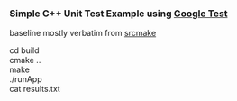 ### Simple C++ Unit Test Example using [Google Test](https://github.com/google/googletest)  
baseline mostly verbatim from [srcmake](https://www.srcmake.com/home/google-cpp-test-framework)  

cd build  
cmake ..  
make  
./runApp  
cat results.txt  

